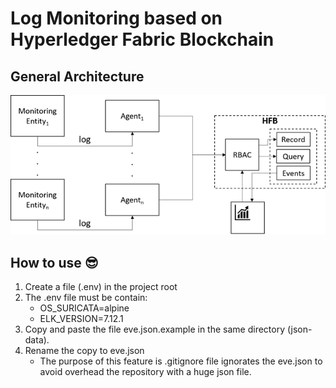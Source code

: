 # Log Monitoring based on Hyperledger Fabric Blockchain

## General Architecture
![alt text](https://github.com/sfl0r3nz05/LogMonitoringHFB/blob/main/images/LogMonitoringHFB.png)

## How to use 😎
1. Create a file (.env) in the project root
2. The .env file must be contain:
    - OS_SURICATA=alpine
    - ELK_VERSION=7.12.1
3. Copy and paste the file eve.json.example in the same directory (json-data).
4. Rename the copy to eve.json
    - The purpose of this feature is .gitignore file ignorates the eve.json to avoid overhead the repository with a huge json file.
